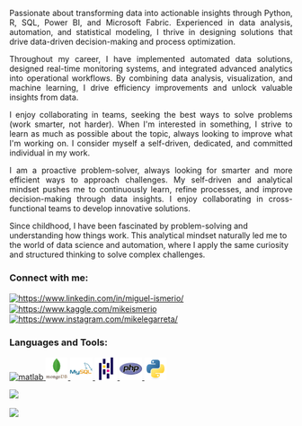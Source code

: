 

<p style="text-align: justify;">
Passionate about transforming data into actionable insights through Python, R, SQL, Power BI, and Microsoft Fabric. Experienced in data analysis, automation, and statistical modeling, I thrive in designing solutions that drive data-driven decision-making and process optimization.

</p>


<p style="text-align: justify;">
Throughout my career, I have implemented automated data solutions, designed real-time monitoring systems, and integrated advanced analytics into operational workflows. By combining data analysis, visualization, and machine learning, I drive efficiency improvements and unlock valuable insights from data.

</p>

<p style="text-align: justify;">
    I enjoy collaborating in teams, seeking the best ways to solve problems (work smarter, not harder). When I'm interested in something, I strive to learn as much as possible about the topic, always looking to improve what I'm working on. I consider myself a self-driven, dedicated, and committed individual in my work.
</p>

<p style="text-align: justify;">
I am a proactive problem-solver, always looking for smarter and more efficient ways to approach challenges. My self-driven and analytical mindset pushes me to continuously learn, refine processes, and improve decision-making through data insights. I enjoy collaborating in cross-functional teams to develop innovative solutions.


Since childhood, I have been fascinated by problem-solving and understanding how things work. This analytical mindset naturally led me to the world of data science and automation, where I apply the same curiosity and structured thinking to solve complex challenges.

</p>






<h3 align="left">Connect with me:</h3>
<p align="left">
<a href="https://www.linkedin.com/in/miguel-ismerio/" target="blank"> <img align="center" src="https://raw.githubusercontent.com/rahuldkjain/github-profile-readme-generator/master/src/images/icons/Social/linked-in-alt.svg" alt="https://www.linkedin.com/in/miguel-ismerio/" height="30" width="40" /></a>
<a href="https://www.kaggle.com/mikeismerio" target="blank"><img align="center" src="https://raw.githubusercontent.com/rahuldkjain/github-profile-readme-generator/master/src/images/icons/Social/kaggle.svg" alt="https://www.kaggle.com/mikeismerio" height="30" width="40" /></a>
<a href="https://www.instagram.com/mikelegarreta/" target="blank"><img align="center" src="https://raw.githubusercontent.com/rahuldkjain/github-profile-readme-generator/master/src/images/icons/Social/instagram.svg" alt="https://www.instagram.com/mikelegarreta/" height="30" width="40" /></a>
</p>

<h3 align="left">Languages and Tools:</h3>
<p align="left"> <a href="https://www.mathworks.com/" target="_blank" rel="noreferrer"> <img src="https://upload.wikimedia.org/wikipedia/commons/2/21/Matlab_Logo.png" alt="matlab" width="40" height="40"/> </a> <a href="https://www.mongodb.com/" target="_blank" rel="noreferrer"> <img src="https://raw.githubusercontent.com/devicons/devicon/master/icons/mongodb/mongodb-original-wordmark.svg" alt="mongodb" width="40" height="40"/> </a> <a href="https://www.mysql.com/" target="_blank" rel="noreferrer"> <img src="https://raw.githubusercontent.com/devicons/devicon/master/icons/mysql/mysql-original-wordmark.svg" alt="mysql" width="40" height="40"/> </a> <a href="https://pandas.pydata.org/" target="_blank" rel="noreferrer"> <img src="https://raw.githubusercontent.com/devicons/devicon/2ae2a900d2f041da66e950e4d48052658d850630/icons/pandas/pandas-original.svg" alt="pandas" width="40" height="40"/> </a> <a href="https://www.php.net" target="_blank" rel="noreferrer"> <img src="https://raw.githubusercontent.com/devicons/devicon/master/icons/php/php-original.svg" alt="php" width="40" height="40"/> </a> <a href="https://www.python.org" target="_blank" rel="noreferrer"> <img src="https://raw.githubusercontent.com/devicons/devicon/master/icons/python/python-original.svg" alt="python" width="40" height="40"/> </a> <a href="https://seaborn.pydata.org/" target="_blank" rel="noreferrer"> 
</a> </p>

<a href="https://github.com/mikeismerio">
    <img src="https://komarev.com/ghpvc/?username=mikeismerio&style=for-the-badge">
</a>

[Ÿ HŸPE]: https://yhype.me
[GitHub Profile Views Counter]: https://github.com/mikeismerio/github-profile-views-counter

![](https://hit.yhype.me/github/profile?user_id=1849174)

